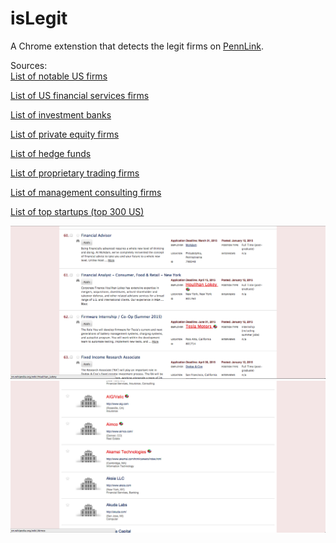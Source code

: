 isLegit
=======

A Chrome extenstion that detects the legit firms on <a href="http://www.vpul.upenn.edu/careerservices/pennlink_jobseekers.php" target="_blank">PennLink</a>.<br>

Sources:<br>
<a href="http://en.wikipedia.org/wiki/List_of_companies_of_the_United_States" target="_blank">List of notable US firms</a>

<a href="http://en.wikipedia.org/wiki/Category:Financial_services_companies_of_the_United_States" target="_blank">List of US financial services firms</a>

<a href="http://en.wikipedia.org/wiki/List_of_investment_banks" target="_blank">List of investment banks</a>

<a href="http://en.wikipedia.org/wiki/List_of_private_equity_firms" target="_blank">List of private equity firms</a>

<a href="http://en.wikipedia.org/wiki/List_of_hedge_funds" target="_blank">List of hedge funds</a>

<a href="http://seekingalpha.com/instablog/10942491-proprietary-trading/2482141-proprietary-trading-firms" target="_blank">List of proprietary trading firms</a>

<a href="http://en.wikipedia.org/wiki/List_of_management_consulting_firms" target="_blank">List of management consulting firms</a>

<a href="http://www.startupranking.com/top/united-states" target="_blank">List of top startups (top 300 US)</a>

![screenshot](screen1.png?raw=true)
![screenshot](screen2.png?raw=true)